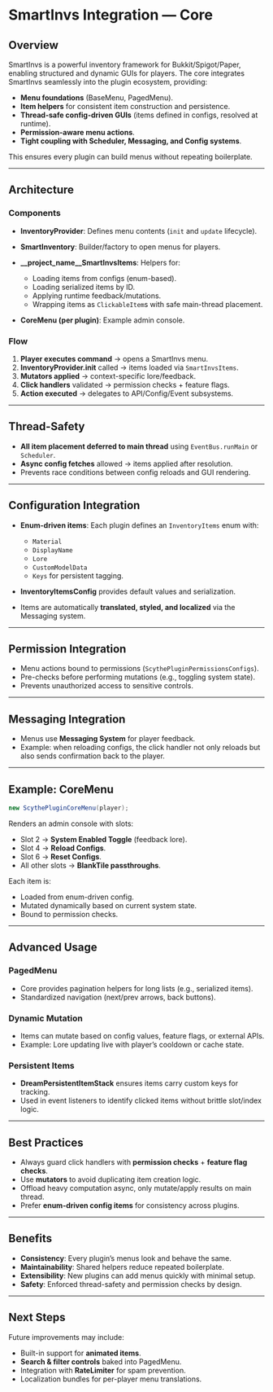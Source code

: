 # SmartInvs Integration — Core

## Overview

SmartInvs is a powerful inventory framework for Bukkit/Spigot/Paper, enabling structured and dynamic GUIs for players. The core integrates SmartInvs seamlessly into the plugin ecosystem, providing:

* **Menu foundations** (BaseMenu, PagedMenu).
* **Item helpers** for consistent item construction and persistence.
* **Thread-safe config-driven GUIs** (items defined in configs, resolved at runtime).
* **Permission-aware menu actions**.
* **Tight coupling with Scheduler, Messaging, and Config systems**.

This ensures every plugin can build menus without repeating boilerplate.

---

## Architecture

### Components

* **InventoryProvider**: Defines menu contents (`init` and `update` lifecycle).
* **SmartInventory**: Builder/factory to open menus for players.
* **\_\_project\_name\_\_SmartInvsItems**: Helpers for:

    * Loading items from configs (enum-based).
    * Loading serialized items by ID.
    * Applying runtime feedback/mutations.
    * Wrapping items as `ClickableItem`s with safe main-thread placement.
* **CoreMenu (per plugin)**: Example admin console.

### Flow

1. **Player executes command** → opens a SmartInvs menu.
2. **InventoryProvider.init** called → items loaded via `SmartInvsItems`.
3. **Mutators applied** → context-specific lore/feedback.
4. **Click handlers** validated → permission checks + feature flags.
5. **Action executed** → delegates to API/Config/Event subsystems.

---

## Thread-Safety

* **All item placement deferred to main thread** using `EventBus.runMain` or `Scheduler`.
* **Async config fetches** allowed → items applied after resolution.
* Prevents race conditions between config reloads and GUI rendering.

---

## Configuration Integration

* **Enum-driven items**: Each plugin defines an `InventoryItems` enum with:

    * `Material`
    * `DisplayName`
    * `Lore`
    * `CustomModelData`
    * `Keys` for persistent tagging.
* **InventoryItemsConfig** provides default values and serialization.
* Items are automatically **translated, styled, and localized** via the Messaging system.

---

## Permission Integration

* Menu actions bound to permissions (`ScythePluginPermissionsConfigs`).
* Pre-checks before performing mutations (e.g., toggling system state).
* Prevents unauthorized access to sensitive controls.

---

## Messaging Integration

* Menus use **Messaging System** for player feedback.
* Example: when reloading configs, the click handler not only reloads but also sends confirmation back to the player.

---

## Example: CoreMenu

```java
new ScythePluginCoreMenu(player);
```

Renders an admin console with slots:

* Slot 2 → **System Enabled Toggle** (feedback lore).
* Slot 4 → **Reload Configs**.
* Slot 6 → **Reset Configs**.
* All other slots → **BlankTile passthroughs**.

Each item is:

* Loaded from enum-driven config.
* Mutated dynamically based on current system state.
* Bound to permission checks.

---

## Advanced Usage

### PagedMenu

* Core provides pagination helpers for long lists (e.g., serialized items).
* Standardized navigation (next/prev arrows, back buttons).

### Dynamic Mutation

* Items can mutate based on config values, feature flags, or external APIs.
* Example: Lore updating live with player’s cooldown or cache state.

### Persistent Items

* **DreamPersistentItemStack** ensures items carry custom keys for tracking.
* Used in event listeners to identify clicked items without brittle slot/index logic.

---

## Best Practices

* Always guard click handlers with **permission checks** + **feature flag checks**.
* Use **mutators** to avoid duplicating item creation logic.
* Offload heavy computation async, only mutate/apply results on main thread.
* Prefer **enum-driven config items** for consistency across plugins.

---

## Benefits

* **Consistency**: Every plugin’s menus look and behave the same.
* **Maintainability**: Shared helpers reduce repeated boilerplate.
* **Extensibility**: New plugins can add menus quickly with minimal setup.
* **Safety**: Enforced thread-safety and permission checks by design.

---

## Next Steps

Future improvements may include:

* Built-in support for **animated items**.
* **Search & filter controls** baked into PagedMenu.
* Integration with **RateLimiter** for spam prevention.
* Localization bundles for per-player menu translations.